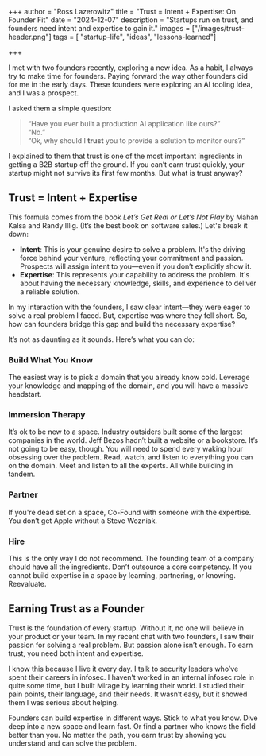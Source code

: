 +++
author = "Ross Lazerowitz"
title = "Trust = Intent + Expertise: On Founder Fit"
date = "2024-12-07"
description = "Startups run on trust, and founders need intent and expertise to gain it."
images = ["/images/trust-header.png"]
tags = [
    "startup-life",
    "ideas",
    "lessons-learned"]

+++

I met with two founders recently, exploring a new idea. As a habit, I always try to make time for founders. Paying forward the way other founders did for me in the early days. These founders were exploring an AI tooling idea, and I was a prospect.

I asked them a simple question:

> “Have you ever built a production AI application like ours?”  
> “No.”  
> “Ok, why should I **trust** you to provide a solution to monitor ours?”

I explained to them that trust is one of the most important ingredients in getting a B2B startup off the ground. If you can’t earn trust quickly, your startup might not survive its first few months. But what is trust anyway?

## Trust \= Intent \+ Expertise

This formula comes from the book *Let’s Get Real or Let’s Not Play* by Mahan Kalsa and Randy Illig. (It’s the best book on software sales.) Let's break it down:

- **Intent**: This is your genuine desire to solve a problem. It's the driving force behind your venture, reflecting your commitment and passion. Prospects will assign intent to you—even if you don’t explicitly show it.  
- **Expertise**: This represents your capability to address the problem. It's about having the necessary knowledge, skills, and experience to deliver a reliable solution.

In my interaction with the founders, I saw clear intent—they were eager to solve a real problem I faced. But, expertise was where they fell short. So, how can founders bridge this gap and build the necessary expertise?

It’s not as daunting as it sounds. Here’s what you can do:  
   
### Build What You Know
The easiest way is to pick a domain that you already know cold. Leverage your knowledge and mapping of the domain, and you will have a massive headstart.

### Immersion Therapy
It’s ok to be new to a space. Industry outsiders built some of the largest companies in the world. Jeff Bezos hadn’t built a website or a bookstore. It’s not going to be easy, though. You will need to spend every waking hour obsessing over the problem. Read, watch, and listen to everything you can on the domain. Meet and listen to all the experts. All while building in tandem.

### Partner
If you're dead set on a space, Co-Found with someone with the expertise. You don’t get Apple without a Steve Wozniak.

### Hire
This is the only way I do not recommend. The founding team of a company should have all the ingredients. Don’t outsource a core competency. If you cannot build expertise in a space by learning, partnering, or knowing. Reevaluate.

## Earning Trust as a Founder

Trust is the foundation of every startup. Without it, no one will believe in your product or your team. In my recent chat with two founders, I saw their passion for solving a real problem. But passion alone isn’t enough. To earn trust, you need both intent and expertise.

I know this because I live it every day. I talk to security leaders who’ve spent their careers in infosec. I haven’t worked in an internal infosec role in quite some time, but I built Mirage by learning their world. I studied their pain points, their language, and their needs. It wasn’t easy, but it showed them I was serious about helping.

Founders can build expertise in different ways. Stick to what you know. Dive deep into a new space and learn fast. Or find a partner who knows the field better than you. No matter the path, you earn trust by showing you understand and can solve the problem.

